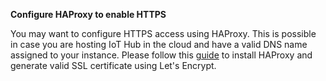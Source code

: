 **Configure HAProxy to enable HTTPS**

You may want to configure HTTPS access using HAProxy. 
This is possible in case you are hosting IoT Hub in the cloud and have a valid DNS name assigned to your instance.
Please follow this [guide](/docs/user-guide/install/pe/add-haproxy-rhel) to install HAProxy and generate valid SSL certificate using Let's Encrypt.
